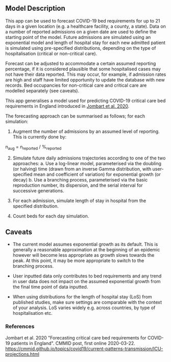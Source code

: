 
## Model Description

This app can be used to forecast COVID-19 bed requirements for up to 21 days in
a given location (e.g. a healthcare facility, a county, a state). Data on a
number of reported admissions on a given date are used to define the starting
point of the model. Future admissions are simulated using an exponential model
and length of hospital stay for each new admitted patient is simulated using
pre-specified distributions, depending on the type of hospitalisation (critical
or non-critical care).

Forecast can be adjusted to accommodate a certain assumed reporting percentage,
if it is considered plausible that some hospitalised cases may not have their
data reported. This may occur, for example, if admission rates are high and
staff have limited opportunity to update the database with new records.
Bed occupancies for non-critical care and critical care are modelled separately
(see caveats).

This app generalises a model used for predicting COVID-19 critical care bed requirements in
England introduced in 
[Jombart et al. 2020](https://cmmid.github.io/topics/covid19/current-patterns-transmission/ICU-projections.html).


The forecasting approach can be summarised as follows; for each simulation:

1. Augment the number of admissions by an assumed level of reporting. This is
   currently done by:
<div> n<sub>aug</sub> = n<sub>reported</sub> / %<sub>reported</sub> </div>
 
2. Simulate future daily admissions trajectories according to one of the two approaches:
    a. Use a log-linear model, parameterised via the doubling (or halving) time (drawn from an inverse Gamma distribution, with user-specified mean and coefficient of variation) for exponential growth (or decay)
    b. Use a branching process, parameterised via the basic reproduction number, its dispersion, and the serial interval for successive generations. 

3. For each admission, simulate length of stay in hospital from the specified
   distribution.

4. Count beds for each day simulation.



## Caveats

* The current model assumes exponential growth as its default. This is generally a reasonable
  approximation at the beginning of an epidemic however will become less
  appropriate as growth slows towards the peak. At this point, it may be more appropriate
  to switch to the branching process. 

* User inputted data only contributes to bed requirements and any trend in user
  data does not impact on the assumed exponential growth from the final time
  point of data inputted.

* When using distributions for the length of hospital stay (LoS) from published
  studies, make sure settings are comparable with the context of your
  analysis. LoS varies widely e.g. across countries, by type of hospitalisation
  etc.


### References

Jombart et al. 2020 "Forecasting critical care bed requirements for COVID-19 patients
in England". CMMID post, first online
2020-03-22. https://cmmid.github.io/topics/covid19/current-patterns-transmission/ICU-projections.html
